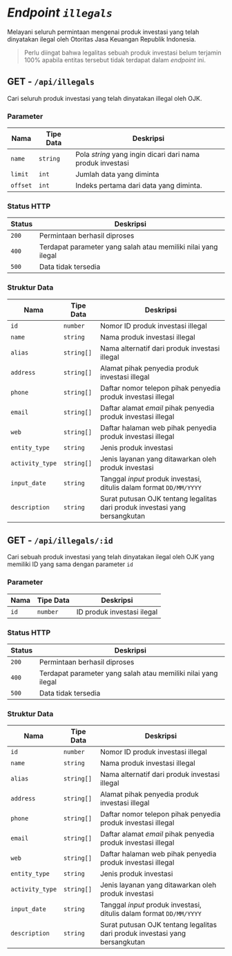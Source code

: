 # _Endpoint `illegals`_

Melayani seluruh permintaan mengenai produk investasi yang telah dinyatakan ilegal oleh Otoritas Jasa Keuangan Republik Indonesia.

> Perlu diingat bahwa legalitas sebuah produk investasi belum terjamin 100% apabila entitas tersebut tidak terdapat dalam _endpoint_ ini.

## GET - `/api/illegals`

Cari seluruh produk investasi yang telah dinyatakan illegal oleh OJK.

### Parameter

**Nama** | **Tipe Data** | **Deskripsi**
---- | ---- | ---------
`name` | `string` | Pola _string_ yang ingin dicari dari nama produk investasi
`limit` | `int` | Jumlah data yang diminta
`offset` | `int` | Indeks pertama dari data yang diminta.

### Status HTTP

**Status** | **Deskripsi**
------ | ---------
`200` | Permintaan berhasil diproses
`400` | Terdapat parameter yang salah atau memiliki nilai yang ilegal
`500` | Data tidak tersedia

### Struktur Data

**Nama** | **Tipe Data** | **Deskripsi**
---- | ---- | ---------
`id` | `number` | Nomor ID produk investasi illegal
`name` | `string` | Nama produk investasi illegal
`alias` | `string[]` | Nama alternatif dari produk investasi illegal
`address` | `string[]` | Alamat pihak penyedia produk investasi illegal
`phone` | `string[]` | Daftar nomor telepon pihak penyedia produk investasi illegal
`email` | `string[]` | Daftar alamat _email_ pihak penyedia produk investasi illegal
`web` | `string[]` | Daftar halaman web pihak penyedia produk investasi illegal
`entity_type` | `string` | Jenis produk investasi
`activity_type` | `string[]` | Jenis layanan yang ditawarkan oleh produk investasi
`input_date` | `string` | Tanggal _input_ produk investasi, ditulis dalam format `DD/MM/YYYY`
`description` | `string` | Surat putusan OJK tentang legalitas dari produk investasi yang bersangkutan

## GET - `/api/illegals/:id`

Cari sebuah produk investasi yang telah dinyatakan ilegal oleh OJK yang memiliki ID yang sama dengan parameter `id`

### Parameter

**Nama** | **Tipe Data** | **Deskripsi**
---- | ---- | ---------
`id` | `number` | ID produk investasi ilegal

### Status HTTP

**Status** | **Deskripsi**
------ | ---------
`200` | Permintaan berhasil diproses
`400` | Terdapat parameter yang salah atau memiliki nilai yang ilegal
`500` | Data tidak tersedia

### Struktur Data

**Nama** | **Tipe Data** | **Deskripsi**
---- | ---- | ---------
`id` | `number` | Nomor ID produk investasi illegal
`name` | `string` | Nama produk investasi illegal
`alias` | `string[]` | Nama alternatif dari produk investasi illegal
`address` | `string[]` | Alamat pihak penyedia produk investasi illegal
`phone` | `string[]` | Daftar nomor telepon pihak penyedia produk investasi illegal
`email` | `string[]` | Daftar alamat _email_ pihak penyedia produk investasi illegal
`web` | `string[]` | Daftar halaman web pihak penyedia produk investasi illegal
`entity_type` | `string` | Jenis produk investasi
`activity_type` | `string[]` | Jenis layanan yang ditawarkan oleh produk investasi
`input_date` | `string` | Tanggal _input_ produk investasi, ditulis dalam format `DD/MM/YYYY`
`description` | `string` | Surat putusan OJK tentang legalitas dari produk investasi yang bersangkutan
